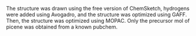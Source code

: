 The structure was drawn using the free version of ChemSketch, hydrogens were added using Avogadro, and the structure was optimized using GAFF. Then, the structure was optimized using MOPAC. Only the precursor mol of picene was obtained from a known pubchem.
